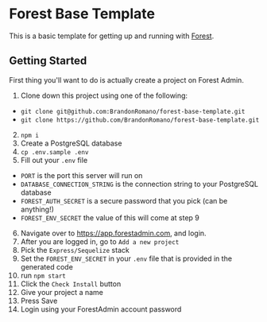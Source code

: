 # Forest Base Template

This is a basic template for getting up and running with [Forest](http://www.forestadmin.com/).

## Getting Started

First thing you'll want to do is actually create a project on Forest Admin.

1. Clone down this project using one of the following:
  * `git clone git@github.com:BrandonRomano/forest-base-template.git`
  * `git clone https://github.com/BrandonRomano/forest-base-template.git`
2. `npm i`
3. Create a PostgreSQL database
4. `cp .env.sample .env`
5. Fill out your `.env` file
  * `PORT` is the port this server will run on
  * `DATABASE_CONNECTION_STRING` is the connection string to your PostgreSQL database
  * `FOREST_AUTH_SECRET` is a secure password that you pick (can be anything!)
  * `FOREST_ENV_SECRET` the value of this will come at step 9
6. Navigate over to https://app.forestadmin.com, and login.
7. After you are logged in, go to `Add a new project`
8. Pick the `Express/Sequelize` stack
9. Set the `FOREST_ENV_SECRET` in your `.env` file that is provided in the generated code
10. run `npm start`
11. Click the `Check Install` button
12. Give your project a name
13. Press Save
14. Login using your ForestAdmin account password
